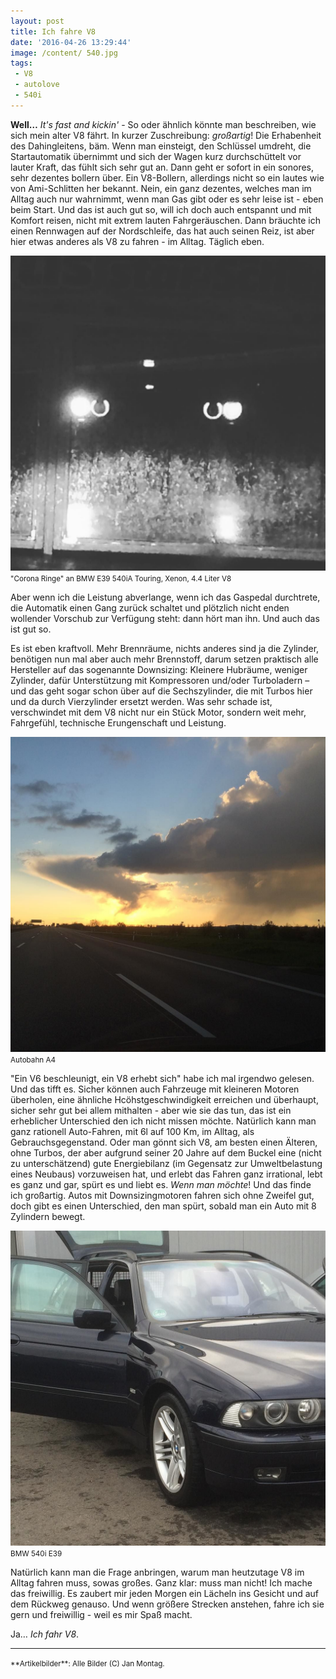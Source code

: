 ```yaml
---
layout: post
title: Ich fahre V8
date: '2016-04-26 13:29:44'
image: /content/ 540.jpg
tags: 
 - V8
 - autolove
 - 540i
---
```


**Well…** *It's fast and kickin'* - So oder ähnlich könnte man beschreiben, wie sich mein alter V8 fährt. In kurzer Zuschreibung: *großartig*! Die Erhabenheit des Dahingleitens, bäm. Wenn man einsteigt, den Schlüssel umdreht, die Startautomatik übernimmt und sich der Wagen kurz durchschüttelt vor lauter Kraft, das fühlt sich sehr gut an. Dann geht er sofort in ein sonores, sehr dezentes bollern über. Ein V8-Bollern, allerdings nicht so ein lautes wie von Ami-Schlitten her bekannt. Nein, ein ganz dezentes, welches man im Alltag auch nur wahrnimmt, wenn man Gas gibt oder es sehr leise ist - eben beim Start. Und das ist auch gut so, will ich doch auch entspannt und mit Komfort reisen, nicht mit extrem lauten Fahrgeräuschen. Dann bräuchte ich einen Rennwagen auf der Nordschleife, das hat auch seinen Reiz, ist aber hier etwas anderes als V8 zu fahren - im Alltag. Täglich eben.

![BMW E39 540iA Touring, Xenon, 4.4l V8](/assets/2016/v8.jpg)
<small>"Corona Ringe" an BMW E39 540iA Touring, Xenon, 4.4 Liter V8</small>

Aber wenn ich die Leistung abverlange, wenn ich das Gaspedal durchtrete, die Automatik einen Gang zurück schaltet und plötzlich nicht enden wollender Vorschub zur Verfügung steht: dann hört man ihn. Und auch das ist gut so.

Es ist eben kraftvoll. Mehr Brennräume, nichts anderes sind ja die Zylinder, benötigen nun mal aber auch mehr Brennstoff, darum setzen praktisch alle Hersteller auf das sogenannte Downsizing: Kleinere Hubräume, weniger Zylinder, dafür Unterstützung mit Kompressoren und/oder Turboladern – und das geht sogar schon über auf die Sechszylinder, die mit Turbos hier und da durch Vierzylinder ersetzt werden. Was sehr schade ist, verschwindet mit dem V8 nicht nur ein Stück Motor, sondern weit mehr, Fahrgefühl, technische Erungenschaft und Leistung.

![Autobahn A4](/assets/2016/autobahn.jpg)
<small>Autobahn A4</small>

"Ein V6 beschleunigt, ein V8 erhebt sich" habe ich mal irgendwo gelesen. Und das tifft es. Sicher können auch Fahrzeuge mit kleineren Motoren überholen, eine ähnliche Hcöhstgeschwindigkeit erreichen und überhaupt, sicher sehr gut bei allem mithalten - aber wie sie das tun, das ist ein erheblicher Unterschied den ich nicht missen möchte. Natürlich kann man ganz rationell Auto-Fahren, mit 6l auf 100 Km, im Alltag, als Gebrauchsgegenstand. Oder man gönnt sich V8, am besten einen Älteren, ohne Turbos, der aber aufgrund seiner 20 Jahre auf dem Buckel eine (nicht zu unterschätzend) gute Energiebilanz (im Gegensatz zur Umweltbelastung eines Neubaus) vorzuweisen hat, und erlebt das Fahren ganz irrational, lebt es ganz und gar, spürt es und liebt es. *Wenn man möchte*! Und das finde ich großartig. Autos mit Downsizingmotoren fahren sich ohne Zweifel gut, doch gibt es einen Unterschied, den man spürt, sobald man ein Auto mit 8 Zylindern bewegt.

![BMW 540i E39](/assets/2016/540.jpg)
<small>BMW 540i E39</small>

Natürlich kann man die Frage anbringen, warum man heutzutage V8 im Alltag fahren muss, sowas großes. Ganz klar: muss man nicht! Ich mache das freiwillig. Es zaubert mir jeden Morgen ein Lächeln ins Gesicht und auf dem Rückweg genauso. Und wenn größere Strecken anstehen, fahre ich sie gern und freiwillig - weil es mir Spaß macht. 

Ja…
*Ich fahr V8*.

---
<small>
 **Artikelbilder**: Alle Bilder (C) Jan Montag.
</small>
